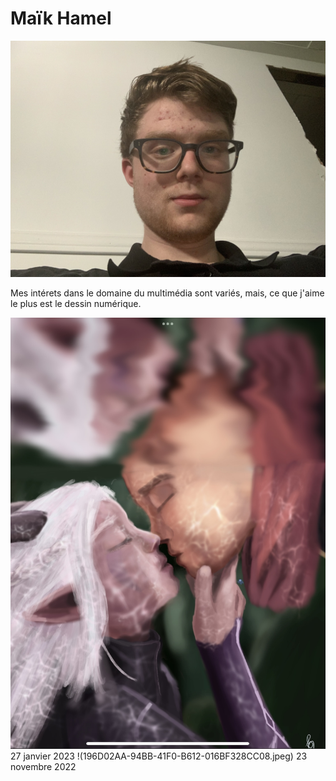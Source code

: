 # Maïk Hamel

![photo de moi](4319B513-F893-4140-A5E3-4615B02A2FAE.jpeg)

Mes intérets dans le domaine du multimédia sont variés, mais, ce que j'aime le plus est le dessin numérique. 




![mes desins que j'ai fait](E6287A06-2C8A-43EB-A0B3-AA4983952DB8.jpeg)
27 janvier 2023
!(196D02AA-94BB-41F0-B612-016BF328CC08.jpeg)
23 novembre 2022
